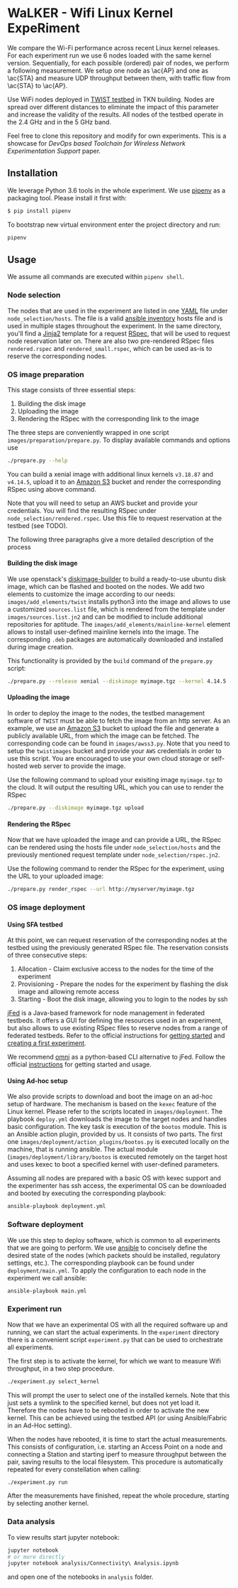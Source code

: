 # WaLKER - Wifi Linux Kernel ExpeRiment

We compare the Wi-Fi performance across recent Linux kernel releases.
For each experiment run we use 6 nodes loaded with the same kernel version.
Sequentially, for each possible (ordered) pair of nodes, we perform a following measurement.
We setup one node as \ac{AP} and one as \ac{STA} and measure UDP throughput between them, with traffic flow from \ac{STA} to \ac{AP}.

Use WiFi nodes deployed in [TWIST testbed](http://www.twist.tu-berlin.de/) in TKN building.
Nodes are spread over different distances to eliminate the impact of this parameter and increase the validity of the results.
All nodes of the testbed operate in the 2.4 GHz and in the 5 GHz band.

Feel free to clone this repository and modify for own experiments.
This is a showcase for *DevOps based Toolchain for Wireless Network Experimentation Support* paper.

## Installation

We leverage Python 3.6 tools in the whole experiment.
We use [pipenv](https://docs.pipenv.org/index.html) as a packaging tool.
Please install it first with:

```bash
$ pip install pipenv
```

To bootstrap new virtual environment enter the project directory and run:

```bash
pipenv
```

## Usage

We assume all commands are executed within `pipenv shell`.

### Node selection

The nodes that are used in the experiment are listed in one [YAML](https://www.yaml.org) file under `node_selection/hosts`. The file is a valid [ansible inventory](http://docs.ansible.com/ansible/latest/intro_inventory.html) hosts file and is used in multiple stages throughout the experiment.
In the same directory, you'll find a [Jinja2](http://jinja.pocoo.org/docs/2.10/) template for a request [RSpec](http://groups.geni.net/geni/wiki/GENIExperimenter/RSpecs), that will be used to request node reservation later on. There are also two pre-rendered RSpec files `rendered.rspec` and `rendered_small.rspec`, which can be used as-is to reserve the corresponding nodes.

### OS image preparation

This stage consists of three essential steps:

1. Building the disk image
2. Uploading the image
3. Rendering the RSpec with the corresponding link to the image

The three steps are conveniently wrapped in one script `images/preparation/prepare.py`. To display available commands and options use
```bash
./prepare.py --help
```

You can build a xenial image with additional linux kernels `v3.18.87` and `v4.14.5`, upload it to an [Amazon S3](https://aws.amazon.com/s3/?nc1=h_ls) bucket and render the corresponding RSpec using above command.

Note that you will need to setup an AWS bucket and provide your credentials. You will find the resulting RSpec under `node_selection/rendered.rspec`. Use this file to request reservation at the testbed (see TODO).

The following three paragraphs give a more detailed description of the process

#### Building the disk image

We use openstack's [diskimage-builder](https://docs.openstack.org/diskimage-builder/latest/) to build a ready-to-use ubuntu disk image, which can be flashed and booted on the nodes. We add two elements to customize the image according to our needs: `images/add_elements/twist` installs python3 into the image and allows to use a customized `sources.list` file, which is rendered from the template under `images/sources.list.jn2` and can be modified to include additional repositories for aptitude. The `images/add_elements/mainline-kernel` element allows to install user-defined mainline kernels into the image. The corresponding `.deb` packages are automatically downloaded and installed during image creation.

This functionality is provided by the `build` command of the `prepare.py` script:

```bash
./prepare.py --release xenial --diskimage myimage.tgz --kernel 4.14.5 --kernel 3.18.87 build
```

#### Uploading the image

In order to deploy the image to the nodes, the testbed management software of `TWIST` must be able to fetch the image from an http server. As an example, we use an [Amazon S3](https://aws.amazon.com/s3/?nc1=h_ls) bucket to upload the file and generate a publicly available URL, from which the image can be fetched. The corresponding code can be found in `images/awss3.py`. Note that you need to setup the `twistimages` bucket and provide your `AWS` credentials in order to use this script. You are encouraged to use your own cloud storage or self-hosted web server to provide the image.

Use the following command to upload your exisiting image `myimage.tgz` to the cloud. It will output the resulting URL, which you can use to render the RSpec

```bash
./prepare.py --diskimage myimage.tgz upload
```

#### Rendering the RSpec

Now that we have uploaded the image and can provide a URL, the RSpec can be rendered using the hosts file under `node_selection/hosts` and the previously mentioned request template under `node_selection/rspec.jn2`.

Use the following command to render the RSpec for the experiment, using the URL to your uploaded image:

```bash
./prepare.py render_rspec --url http://myserver/myimage.tgz
```

### OS image deployment

#### Using SFA testbed

At this point, we can request reservation of the corresponding nodes at the testbed using the previously generated RSpec file. The reservation consists of three consecutive steps:

1. Allocation - Claim exclusive access to the nodes for the time of the experiment
2. Provisioning - Prepare the nodes for the experiment by flashing the disk image and allowing remote access
3. Starting - Boot the disk image, allowing you to login to the nodes by ssh

[jFed](http://jfed.iminds.be/) is a Java-based framework for node management in federated testbeds. It offers a GUI for defining the resources used in an experiment, but also allows to use existing RSpec files to reserve nodes from a range of federated testbeds. Refer to the official instructions for [getting started](http://jfed.iminds.be/get_started/) and [creating a first experiment](http://doc.ilabt.iminds.be/jfed-documentation-5.7/firstexperiment.html).

We recommend [omni](https://github.com/GENI-NSF/geni-tools/wiki/Omni) as a python-based CLI alternative to jFed. Follow the official [instructions](https://github.com/GENI-NSF/geni-tools/wiki/Omni) for getting started and usage.

#### Using Ad-hoc setup

We also provide scripts to download and boot the image on an ad-hoc setup of hardware. The mechanism is based on the `kexec` feature of the Linux kernel.
Please refer to the scripts located in `images/deployment`. The playbook `deploy.yml` downloads the image to the target nodes and handles basic configuration. The key task is execution of the `bootos` module. This is an Ansible action plugin, provided by us. It consists of two parts. The first one `images/deployment/action_plugins/bootos.py` is executed locally on the machine, that is running ansible. The actual module (`images/deployment/library/bootos` is executed remotely on the target host and uses kexec to boot a specified kernel with user-defined parameters.

Assuming all nodes are prepared with a basic OS with kexec support and the experimenter has ssh access, the experimental OS can be downloaded and booted by executing the corresponding playbook:

```bash
ansible-playbook deployment.yml
```

### Software deployment

We use this step to deploy software, which is common to all experiments that we are going to perform. We use [ansible](https://www.ansible.com/) to concisely define the desired state of the nodes (which packets should be installed, regulatory settings, etc.). The corresponding playbook can be found under `deployment/main.yml`. To apply the configuration to each node in the experiment we call ansible:

```bash
ansible-playbook main.yml
```

### Experiment run

Now that we have an experimental OS with all the required software up and running, we can start the actual experiments. In the `experiment` directory there is a convenient script `experiment.py` that can be used to orchestrate all experiments.

The first step is to activate the kernel, for which we want to measure Wifi throughput, in a two step procedure.

```bash
./experiment.py select_kernel
```

This will prompt the user to select one of the installed kernels. Note that this just sets a symlink to the specified kernel, but does not yet load it. Therefore the nodes have to be rebooted in order to activate the new kernel. This can be achieved using the testbed API (or using Ansible/Fabric in an Ad-Hoc setting).

When the nodes have rebooted, it is time to start the actual measurements. This consists of configuration, i.e. starting an Access Point on a node and connecting a Station and starting iperf to measure throughput between the pair, saving results to the local filesystem. This procedure is automatically repeated for every constellation when calling:

```bash
./experiment.py run
```

After the measurements have finished, repeat the whole procedure, starting by selecting another kernel.

### Data analysis

To view results start jupyter notebook:

```bash
jupyter notebook
# or more directly
jupyter notebook analysis/Connectivity\ Analysis.ipynb
```

and open one of the notebooks in `analysis` folder.
